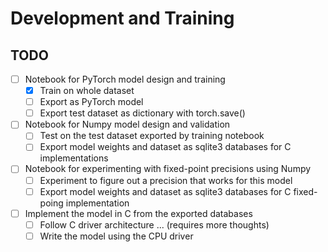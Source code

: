 # Development and Training

## TODO

- [ ] Notebook for PyTorch model design and training
    - [x] Train on whole dataset
    - [ ] Export as PyTorch model
    - [ ] Export test dataset as dictionary with torch.save()
- [ ] Notebook for Numpy model design and validation
    - [ ] Test on the test dataset exported by training notebook
    - [ ] Export model weights and dataset as sqlite3 databases for C implementations
- [ ] Notebook for experimenting with fixed-point precisions using Numpy
    - [ ] Experiment to figure out a precision that works for this model
    - [ ] Export model weights and dataset as sqlite3 databases for C fixed-poing implementation
- [ ] Implement the model in C from the exported databases
    - [ ] Follow C driver architecture ... (requires more thoughts)
    - [ ] Write the model using the CPU driver
